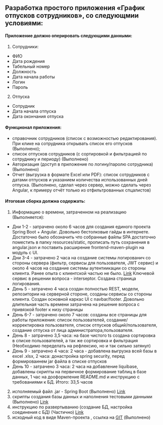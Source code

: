## Разработка простого приложения «График отпусков сотрудников», со следующмии условиями:

#### Приложение должно оперировать следующими данными:
1. Сотрудники:
* ФИО
* Дата рождения
* Табельный номер
* Должность
* Дата начала работы
* Логин
* Пароль
2. Отпуска
* Сотрудник
* Дата начала отпуска
* Дата окончания отпуска
#### Функционал приложения:
* справочник сотрудников (список с возможностью редактирования). При клике на
сотрудника открывать список его отпусков (Выполнено);
* список отпусков сотрудников (с сортировкой и фильтрацией по сотруднику и периоду) (Выполнено)
* Авторизация (доступ в приложение по логину/паролю сотрудника) (Выполнено)
* Отчет (выгрузка в формате Excel или PDF): список сотрудников с датами отпусков и
указанием количества использованных дней отпуска. (Выполнено, сделал через сервер, можно сделать через Angular, к примеру отчёт только из отфильтрованных спцалистов)

#### Итоговая сборка должна содержать:
1. Информацию о времени, затраченном на реализацию (Выполняется):
* Дни 1-2 - затрачено около 6 часов для создания единого проекта Spring Boot + Angular. 
Довольно бестолковые гайды в интернете. Достаточно было обозначить что собранные файлы SPA достаточно поместить 
в папку resources/static, прописать путь сохранения в angular.json и поставить расширение frontend-maven-plugin на 
модуль с UI.
* Дни 3-4 - затрачено 2 часа на создание системы логированич со стороны сервера (фильтр, сервисы для пользователя,  JWT сервис)
и около 4 часов на создание системы аутентиикации со стороны клиента. Ранее опыта с клиентской частью не было. 
[Link](/uri "Инфу по аутентификации на клиентской части брал здесь : https://bezkoder.com/angular-jwt-authentication/")
Ключевой сервис в решении вопроса - interseptor. Создана страница логирования.
* День 5 - затрачено 4 часа создан полностью REST, модели, репозитории на серверной стороне, созданы сервисы со стороны клиента.
Создан основной каркас UI с navbar/footer. Довольно длительная часть времени затрачена на решение вопроса 
с привязкой footer к низу страницы
* День 6-7 - затрачено около 7 часов: созданы все страницы для работы приложения: список пользователей, создание/корректировка пользователя, 
список отпусков общий/пользователя, создание отпуска от лица администратора,пользователя. 
* День 8 - затрачено 3,5 часа: на базе чистого ts создана сортировка в списке пользователей, а так же сортировка и фильтрация (Необходимо переделать на рефлексию, но и так сильно затянул)
* День 9 - затрачено 4 часа: 2 часа - добавлена выгрузка всей базы в excel .xlsx, 2 часа: донастройка spring security, перед формироваинем jar файла
в списке отпусков
* День 10 - затрачено 3 часа: 2 часа на добавление liquibase, добавлены скрипты на первичное формирование таблиц в базе данных, 1 час на дооформление README.md и инструкцию с требованиями к БД.
Итого: 33,5 часов
2. исполняемый файл .jar - Spring Boot (Выполнено) [Link](https://drive.google.com/file/d/1PkTjmMTAszhgbYLsnQv2m09KHuwX54pY/view?usp=sharing)
3. скрипты создания базы данных и наполнения тестовыми данными (Выполнено) [Link](https://github.com/Tiunchik/single_angular_spring_app/tree/master/server/src/main/resources/db/scripts)
4. инструкцию по развертыванию (создание БД, настройка соединения с БД) (Частично) [Link](https://github.com/Tiunchik/single_angular_spring_app/blob/master/DataBaseInstruction.TXT)
5. исходный код в виде Maven-проекта , ссылка на [GIT](https://github.com/Tiunchik/single_angular_spring_app) (Выполнено)
